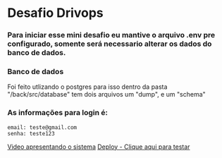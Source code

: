 # Desafio Drivops


### Para iniciar esse mini desafio eu mantive o arquivo .env pre configurado, somente será necessario alterar os dados do banco de dados.

### Banco de dados
Foi feito utlizando o postgres
para isso dentro da pasta "/back/src/database" tem dois arquivos um "dump", e um "schema"

### As informações para login é:
```
email: teste@gmail.com
senha: teste123
```

[Video apresentando o sistema](https://)
[Deploy - Clique aqui para testar](https://)
